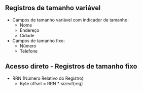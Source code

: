 ## Registros de tamanho variável

* Campos de tamanho variável com indicador de tamanho:
     * Nome
     * Endereço
     * Cidade
* Campos de tamanho fixo:
     * Número
     * Telefone
 
## Acesso direto - Registros de tamanho fixo

* RRN (Número Relativo do Registro)
     * Byte offset = RRN * sizeof(reg)

<!--stackedit_data:
eyJoaXN0b3J5IjpbNjQ0NzE4NzgzXX0=
-->